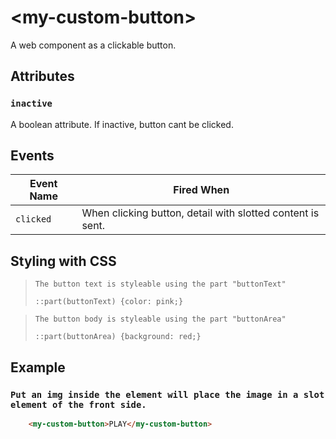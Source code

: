 # &lt;my-custom-button&gt;

A web component as a clickable button. 

## Attributes

### `inactive`

A boolean attribute. If inactive, button cant be clicked.

## Events

| Event Name | Fired When |
|------------|------------|
| `clicked`| When clicking button, detail with slotted content is sent.

## Styling with CSS

>`The button text is styleable using the part "buttonText"`
>```
>::part(buttonText) {color: pink;}
>```

>`The button body is styleable using the part "buttonArea"`
>```
>::part(buttonArea) {background: red;}
>```

## Example

### `Put an img inside the element will place the image in a slot element of the front side.`

```html
    <my-custom-button>PLAY</my-custom-button>
```